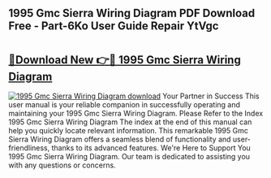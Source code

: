 ## 1995 Gmc Sierra Wiring Diagram PDF Download Free - Part-6Ko User Guide Repair YtVgc

# <h2><a href="http://dfkfexf.blite.top/?on=1995+Gmc+Sierra+Wiring+Diagram">🔗Download New 👉🔴 1995 Gmc Sierra Wiring Diagram</a></h2>

[![1995 Gmc Sierra Wiring Diagram download](https://i.imgur.com/lujVjoI.png)](http://dfkfexf.blite.top/?on=1995+Gmc+Sierra+Wiring+Diagram)
Your Partner in Success This user manual is your reliable companion in successfully operating and maintaining your 1995 Gmc Sierra Wiring Diagram. Please Refer to the Index 1995 Gmc Sierra Wiring Diagram The index at the end of this manual can help you quickly locate relevant information. This remarkable 1995 Gmc Sierra Wiring Diagram offers a seamless blend of functionality and user-friendliness, thanks to its advanced features. We're Here to Support You 1995 Gmc Sierra Wiring Diagram. Our team is dedicated to assisting you with any questions or concerns.

